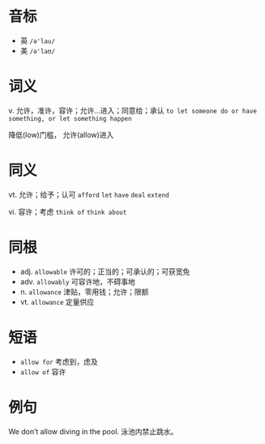 # 音标

- 英 `/ə'lau/`
- 美 `/ə'laʊ/`

# 词义

v. 允许，准许，容许；允许…进入；同意给；承认
`to let someone do or have something, or let something happen`



降低(low)门槛， 允许(allow)进入

# 同义

vt. 允许；给予；认可
`afford` `let` `have` `deal` `extend`

vi. 容许；考虑
`think of` `think about`

# 同根

- adj. `allowable` 许可的；正当的；可承认的；可获宽免
- adv. `allowably` 可容许地，不碍事地
- n. `allowance` 津贴，零用钱；允许；限额
- vt. `allowance` 定量供应

# 短语

- `allow for` 考虑到，虑及
- `allow of` 容许

# 例句

We don’t allow diving in the pool.
泳池内禁止跳水。


